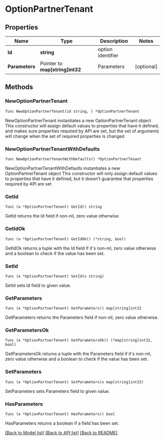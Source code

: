 # OptionPartnerTenant

## Properties

Name | Type | Description | Notes
------------ | ------------- | ------------- | -------------
**Id** | **string** | option identifier | 
**Parameters** | Pointer to **map[string]int32** | Parameters | [optional] 

## Methods

### NewOptionPartnerTenant

`func NewOptionPartnerTenant(id string, ) *OptionPartnerTenant`

NewOptionPartnerTenant instantiates a new OptionPartnerTenant object
This constructor will assign default values to properties that have it defined,
and makes sure properties required by API are set, but the set of arguments
will change when the set of required properties is changed

### NewOptionPartnerTenantWithDefaults

`func NewOptionPartnerTenantWithDefaults() *OptionPartnerTenant`

NewOptionPartnerTenantWithDefaults instantiates a new OptionPartnerTenant object
This constructor will only assign default values to properties that have it defined,
but it doesn't guarantee that properties required by API are set

### GetId

`func (o *OptionPartnerTenant) GetId() string`

GetId returns the Id field if non-nil, zero value otherwise.

### GetIdOk

`func (o *OptionPartnerTenant) GetIdOk() (*string, bool)`

GetIdOk returns a tuple with the Id field if it's non-nil, zero value otherwise
and a boolean to check if the value has been set.

### SetId

`func (o *OptionPartnerTenant) SetId(v string)`

SetId sets Id field to given value.


### GetParameters

`func (o *OptionPartnerTenant) GetParameters() map[string]int32`

GetParameters returns the Parameters field if non-nil, zero value otherwise.

### GetParametersOk

`func (o *OptionPartnerTenant) GetParametersOk() (*map[string]int32, bool)`

GetParametersOk returns a tuple with the Parameters field if it's non-nil, zero value otherwise
and a boolean to check if the value has been set.

### SetParameters

`func (o *OptionPartnerTenant) SetParameters(v map[string]int32)`

SetParameters sets Parameters field to given value.

### HasParameters

`func (o *OptionPartnerTenant) HasParameters() bool`

HasParameters returns a boolean if a field has been set.


[[Back to Model list]](../README.md#documentation-for-models) [[Back to API list]](../README.md#documentation-for-api-endpoints) [[Back to README]](../README.md)


